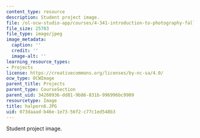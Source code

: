 ```yaml
---
content_type: resource
description: Student project image.
file: /ol-ocw-studio-app/courses/4-341-introduction-to-photography-fall-2002/073daaadb46e1e7356f2c77c1ed548b3_halpern6.JPG
file_size: 25703
file_type: image/jpeg
image_metadata:
  caption: ''
  credit: ''
  image-alt: ''
learning_resource_types:
- Projects
license: https://creativecommons.org/licenses/by-nc-sa/4.0/
ocw_type: OCWImage
parent_title: Projects
parent_type: CourseSection
parent_uid: 34260936-dd81-9b86-831b-996996bc9909
resourcetype: Image
title: halpern6.JPG
uid: 073daaad-b46e-1e73-56f2-c77c1ed548b3
---
```

Student project image.